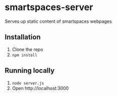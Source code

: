 smartspaces-server
==================

Serves up static content of smartspaces webpages

Installation
------------

1. Clone the repo
2. `npm install`

Running locally
---------------

1. `node server.js`
2. Open http://localhost:3000
